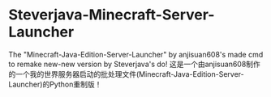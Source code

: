 # Steverjava-Minecraft-Server-Launcher
The "Minecraft-Java-Edition-Server-Launcher" by anjisuan608's made cmd to remake new-new version by Steverjava's do!
这是一个由anjisuan608制作的一个我的世界服务器启动的批处理文件(Minecraft-Java-Edition-Server-Launcher)的Python重制版！
